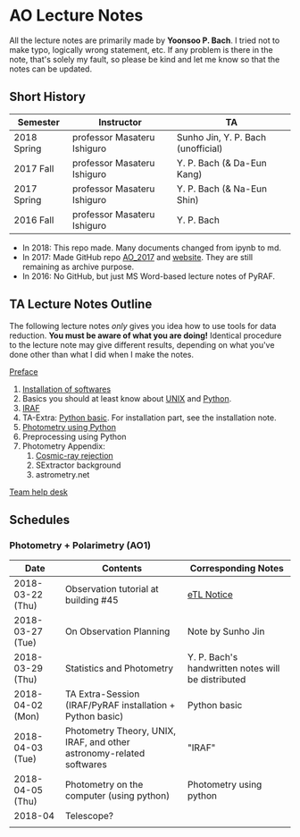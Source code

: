 # AO Lecture Notes

All the lecture notes are primarily made by **Yoonsoo P. Bach**. I tried not to make typo, logically wrong statement, etc. If any problem is there in the note, that's solely my fault, so please be kind and let me know so that the notes can be updated.

## Short History

| Semester    | Instructor                  | TA                                 |
| ----------- | --------------------------- | ---------------------------------- |
| 2018 Spring | professor Masateru Ishiguro | Sunho Jin, Y. P. Bach (unofficial) |
| 2017 Fall   | professor Masateru Ishiguro | Y. P. Bach (& Da-Eun Kang)         |
| 2017 Spring | professor Masateru Ishiguro | Y. P. Bach (& Na-Eun Shin)         |
| 2016 Fall   | professor Masateru Ishiguro | Y. P. Bach                         |

* In 2018: This repo made. Many documents changed from ipynb to md.
* In 2017: Made GitHub repo [AO_2017](https://github.com/ysBach/AO_2017) and [website](https://ysbach.github.io/AO_2017/). They are still remaining as archive purpose.
* In 2016: No GitHub, but just MS Word-based lecture notes of PyRAF.



## TA Lecture Notes Outline

The following lecture notes *only* gives you idea how to use tools for data reduction. **You must be aware of what you are doing!** Identical procedure to the lecture note may give different results, depending on what you've done other than what I did when I make the notes.



[Preface](https://github.com/ysBach/AO_LectureNotes/blob/master/00_Preface.md)

1. [Installation of softwares](https://github.com/ysBach/AO_LectureNotes/blob/master/Softwares.md)
2. Basics you should at least know about [UNIX](https://github.com/ysBach/AO_LectureNotes/blob/master/UNIX.md) and [Python](https://github.com/ysBach/AO_LectureNotes/blob/master/Python.md).
3. [IRAF](https://github.com/ysBach/AO_LectureNotes/blob/master/IRAF.md)
4. TA-Extra: [Python basic](http://nbviewer.jupyter.org/github/ysbach/AO_LectureNotes/blob/master/Python-Extra.ipynb). For installation part, see the installation note.
5. [Photometry using Python](http://nbviewer.jupyter.org/github/ysbach/AO_LectureNotes/blob/master/Python_Photometry.ipynb)
6. Preprocessing using Python
7. Photometry Appendix:
   1. [Cosmic-ray rejection](http://nbviewer.jupyter.org/github/ysbach/AO_LectureNotes/blob/master/Appendix_CRRejection.ipynb)
   2. SExtractor background
   3. astrometry.net


[Team help desk](https://github.com/ysBach/AO_LectureNotes/blob/master/Team_Help_Desk.md)


## Schedules

### Photometry + Polarimetry (AO1)

| Date             | Contents                                                     | Corresponding Notes                                          |
| ---------------- | ------------------------------------------------------------ | ------------------------------------------------------------ |
| 2018-03-22 (Thu) | Observation tutorial at building #45                         | [eTL Notice](http://etl.snu.ac.kr/mod/ubboard/article.php?id=662688&bwid=1420599) |
| 2018-03-27 (Tue) | On Observation Planning                                      | Note by Sunho Jin                                            |
| 2018-03-29 (Thu) | Statistics and Photometry                                    | Y. P. Bach's handwritten notes will be distributed           |
| 2018-04-02 (Mon) | TA Extra-Session (IRAF/PyRAF installation + Python basic)    | Python basic                                                 |
| 2018-04-03 (Tue) | Photometry Theory, UNIX, IRAF, and other astronomy-related softwares | "IRAF"                                                       |
| 2018-04-05 (Thu) | Photometry on the computer (using python)                    | Photometry using python                                      |
| 2018-04          | Telescope?                                                   |                                                              |
|                  |                                                              |                                                              |


